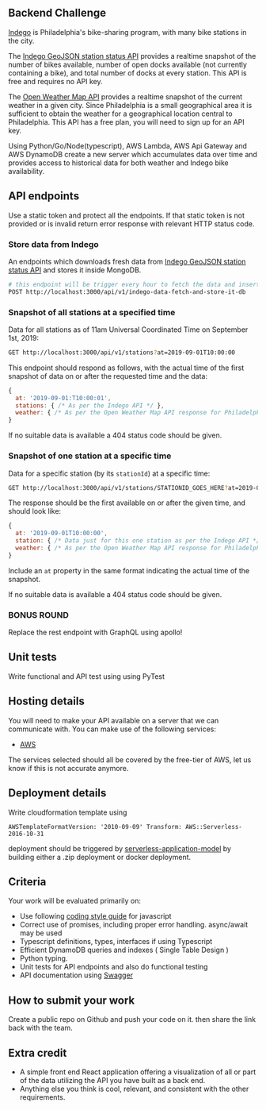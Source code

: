 ## Backend Challenge

[Indego](https://www.rideindego.com) is Philadelphia's bike-sharing program, with many bike stations in the city.

The [Indego GeoJSON station status API](https://www.rideindego.com/stations/json/) provides a realtime snapshot of the number of bikes available, number of open docks available (not currently containing a bike), and total number of docks at every station. This API is free and requires no API key.

The [Open Weather Map API](https://openweathermap.org/current#name) provides a realtime snapshot of the current weather in a given city. Since Philadelphia is a small geographical area it is sufficient to obtain the weather for a geographical location central to Philadelphia. This API has a free plan, you will need to sign up for an API key.

Using Python/Go/Node(typescript), AWS Lambda, AWS Api Gateway and AWS DynamoDB create a new server which accumulates data over time and provides access to historical data for both weather and Indego bike availability. 

## API endpoints

Use a static token and protect all the endpoints. If that static token is not provided or is invalid return error response with relevant HTTP status code.

### Store data from Indego

An endpoints which downloads fresh data from [Indego GeoJSON station status API](https://www.rideindego.com/stations/json/) and stores it inside MongoDB.

```bash
# this endpoint will be trigger every hour to fetch the data and insert it in the dynamodb database
POST http://localhost:3000/api/v1/indego-data-fetch-and-store-it-db
```

### Snapshot of all stations at a specified time

Data for all stations as of 11am Universal Coordinated Time on September 1st, 2019:

```bash
GET http://localhost:3000/api/v1/stations?at=2019-09-01T10:00:00
```

This endpoint should respond as follows, with the actual time of the first snapshot of data on or after the requested time and the data:

```javascript
{
  at: '2019-09-01:T10:00:01',
  stations: { /* As per the Indego API */ },
  weather: { /* As per the Open Weather Map API response for Philadelphia */ }
}
```

If no suitable data is available a 404 status code should be given.

### Snapshot of one station at a specific time

Data for a specific station (by its `stationId`) at a specific time:

```bash
GET http://localhost:3000/api/v1/stations/STATIONID_GOES_HERE?at=2019-09-01T10:00:00
```

The response should be the first available on or after the given time, and should look like:

```javascript
{
  at: '2019-09-01T10:00:00',
  station: { /* Data just for this one station as per the Indego API */ },
  weather: { /* As per the Open Weather Map API response for Philadelphia */ }
}
```

Include an `at` property in the same format indicating the actual time of the snapshot.

If no suitable data is available a 404 status code should be given.

### BONUS ROUND

Replace the rest endpoint with GraphQL using apollo!

## Unit tests

Write functional and API test using using PyTest

## Hosting details

You will need to make your API available on a server that we can communicate with. You can make use of the following services: 
* [AWS](https://aws.amazon.com/)

The services selected should all be covered by the free-tier of AWS, let us know if this is not accurate anymore.

## Deployment details

Write cloudformation template using 

`AWSTemplateFormatVersion: '2010-09-09'
Transform: AWS::Serverless-2016-10-31`

deployment should be triggered by [serverless-application-model](https://docs.aws.amazon.com/serverless-application-model/index.html) 
by building either a .zip deployment or docker deployment.

## Criteria

Your work will be evaluated primarily on:

* Use following [coding style guide](https://github.com/airbnb/javascript) for javascript 
* Correct use of promises, including proper error handling. async/await may be used
* Typescript definitions, types, interfaces if using Typescript
* Efficient DynamoDB queries and indexes ( Single Table Design )
* Python typing.
* Unit tests for API endpoints and also do functional testing
* API documentation using [Swagger](https://swagger.io/)

## How to submit your work

Create a public repo on Github and push your code on it. then share the link back with the team.

## Extra credit

* A simple front end React application offering a visualization of all or part of the data utilizing the API you have built as a back end.
* Anything else you think is cool, relevant, and consistent with the other requirements.
